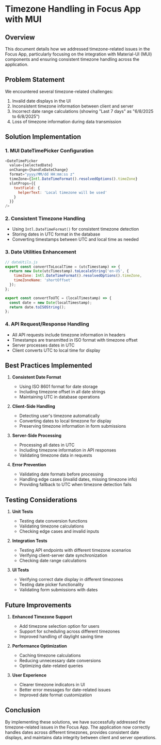 # Timezone Handling in Focus App with MUI

## Overview
This document details how we addressed timezone-related issues in the Focus App, particularly focusing on the integration with Material-UI (MUI) components and ensuring consistent timezone handling across the application.

## Problem Statement
We encountered several timezone-related challenges:
1. Invalid date displays in the UI
2. Inconsistent timezone information between client and server
3. Incorrect date range calculations (showing "Last 7 days" as "6/8/2025 to 6/8/2025")
4. Loss of timezone information during data transmission

## Solution Implementation

### 1. MUI DateTimePicker Configuration
```javascript
<DateTimePicker
  value={selectedDate}
  onChange={handleDateChange}
  format="yyyy/MM/dd HH:mm:ss z"
  timeZone={Intl.DateTimeFormat().resolvedOptions().timeZone}
  slotProps={{
    textField: {
      helperText: 'Local timezone will be used'
    }
  }}
/>
```

### 2. Consistent Timezone Handling
- Using `Intl.DateTimeFormat()` for consistent timezone detection
- Storing dates in UTC format in the database
- Converting timestamps between UTC and local time as needed

### 3. Date Utilities Enhancement
```javascript
// dateUtils.js
export const convertToLocalTime = (utcTimestamp) => {
  return new Date(utcTimestamp).toLocaleString('en-US', {
    timeZone: Intl.DateTimeFormat().resolvedOptions().timeZone,
    timeZoneName: 'shortOffset'
  });
};

export const convertToUTC = (localTimestamp) => {
  const date = new Date(localTimestamp);
  return date.toISOString();
};
```

### 4. API Request/Response Handling
- All API requests include timezone information in headers
- Timestamps are transmitted in ISO format with timezone offset
- Server processes dates in UTC
- Client converts UTC to local time for display

## Best Practices Implemented

1. **Consistent Date Format**
   - Using ISO 8601 format for date storage
   - Including timezone offset in all date strings
   - Maintaining UTC in database operations

2. **Client-Side Handling**
   - Detecting user's timezone automatically
   - Converting dates to local timezone for display
   - Preserving timezone information in form submissions

3. **Server-Side Processing**
   - Processing all dates in UTC
   - Including timezone information in API responses
   - Validating timezone data in requests

4. **Error Prevention**
   - Validating date formats before processing
   - Handling edge cases (invalid dates, missing timezone info)
   - Providing fallback to UTC when timezone detection fails

## Testing Considerations

1. **Unit Tests**
   - Testing date conversion functions
   - Validating timezone calculations
   - Checking edge cases and invalid inputs

2. **Integration Tests**
   - Testing API endpoints with different timezone scenarios
   - Verifying client-server date synchronization
   - Checking date range calculations

3. **UI Tests**
   - Verifying correct date display in different timezones
   - Testing date picker functionality
   - Validating form submissions with dates

## Future Improvements

1. **Enhanced Timezone Support**
   - Add timezone selection option for users
   - Support for scheduling across different timezones
   - Improved handling of daylight saving time

2. **Performance Optimization**
   - Caching timezone calculations
   - Reducing unnecessary date conversions
   - Optimizing date-related queries

3. **User Experience**
   - Clearer timezone indicators in UI
   - Better error messages for date-related issues
   - Improved date format customization

## Conclusion
By implementing these solutions, we have successfully addressed the timezone-related issues in the Focus App. The application now correctly handles dates across different timezones, provides consistent date displays, and maintains data integrity between client and server operations. 